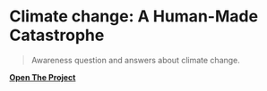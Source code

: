 # Climate change: A Human-Made Catastrophe

> Awareness question and answers about climate change.


**[Open The Project](https://tirupati27.github.io/climate_change/)**
